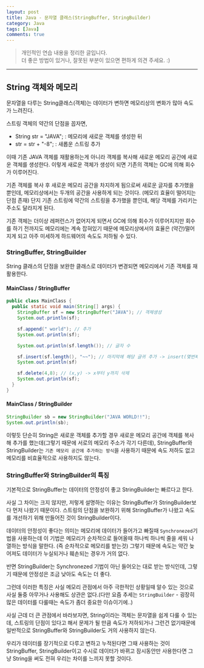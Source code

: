 ```yaml
---
layout: post
title: Java - 문자열 클래스(StringBuffer, StringBuilder)
category: Java
tags: [Java]
comments: true
---
```


> 개인적인 연습 내용을 정리한 글입니다.      
> 더 좋은 방법이 있거나, 잘못된 부분이 있으면 편하게 의견 주세요. :)

<hr>

## String 객체와 메모리

문자열을 다루는 String클래스(객체)는 데이터가 변하면 메모리상의 변화가 많아 속도가 느려진다.

스트링 객체의 약간의 단점을 꼽자면,

- String str = "JAVA"; : 메모리에 새로운 객체를 생성한 뒤
- str = str + "-8"; : 새롭운 스트링 추가

이때 기존 JAVA 객체를 재활용하는게 아니라 객체를 복사해 새로운 메모리 공간에 새로운 객체를 생성한다. 이렇게 새로운 객체가 생성이 되면 기존의 객체는 GC에 의해 회수가 이루어진다.

기존 객체를 복사 후 새로운 메모리 공간을 차지하게 됨으로써 새로운 글자를 추가했을 뿐인데, 메모리상에서는 두개의 공간을 사용하게 되는 것이다. (메모리 효율이 떨어지는 단점 존재) 단지 기존 스트링에 약간의 스트링을 추가했을 뿐인데, 해당 객체를 가리키는 주소도 달라지게 된다.

기존 객체는 더이상 레퍼런스가 없어지게 되면서 GC에 의해 회수가 이루어지지만 회수를 하기 전까지도 메모리에는 계속 잡혀있기 때문에 메모리상에서의 효율은 (약간)떨어지게 되고 아주 미세하게 하드웨어의 속도도 저하될 수 있다.

### StringBuffer, StringBuilder

String 클래스의 단점을 보완한 클래스로 데이터가 변경되면 메모리에서 기존 객체를 재활용한다.


#### MainClass / StringBuffer

```java
public class MainClass {
  public static void main(String[] args) {
    StringBuffer sf = new StringBuffer("JAVA"); // 객체생성
    System.out.println(sf);

    sf.append(" world"); // 추가
    System.out.println(sf);

    System.out.println(sf.length()); // 글자 수

    sf.insert(sf.length(), "~~"); // 마지막에 해당 글귀 추가 -> insert(몇번째에 ~추가)
    System.out.println(sf)  

    sf.delete(4,8); // (x,y) -> x부터 y까지 삭제
    System.out.println(sf);
  }
}
```


#### MainClass / StringBuilder

```java
StringBuilder sb = new StringBuilder("JAVA WORLD!!");
System.out.println(sb);
```

이렇듯 단순히 String은 새로운 객체를 추가할 경우 새로운 메모리 공간에 객체를 복사해 추가를 했는데(그렇기 때문에 서로의 메모리 주소가 각기 다른데), StringBuffer와 StringBuilder는 `기존 메모리 공간에 추가하는 방식`을 사용하기 때문에 속도 저하도 없고 메모리를 비효율적으로 사용하지도 않는다.


### StringBuffer와 StringBuilder의 특징

기본적으로 StringBuffer는 데이터의 안정성이 좋고 StringBuilder는 빠르다고 한다.

사실 그 차이는 크지 않지만, 저렇게 설명하는 이유는 StringBuffer가 StringBuilder보다 먼저 나왔기 때문이다. 스트링의 단점을 보완하기 위해 StringBuffer가 나왔고 속도를 개선하기 위해 만들어진 것이 StringBuilder이다.

데이터의 안정성이 좋다는 의미는 메모리에 데이터가 들어가고 빠질때 `Synchronezed`기법을 사용하는데 이 기법은 메모리가 순차적으로 들어올때 하나씩 하나씩 줄을 세워 나열하는 방식을 말한다. (즉 순차적으로 메모리를 받는것) 그렇기 때문에 속도는 약간 늦어져도 데이터가 누실되거나 훼손되는 경우가 거의 없다.

반면 StringBuilder는 Synchronezed 기법이 아닌 들어오는 대로 받는 방식인데, 그렇기 때문에 안정성은 조금 낮아도 속도는 더 좋다.

그런데 이러한 특징은 사실 메모리 관점에서 아주 극한적인 상황일때 알수 있는 것으로 사실 둘중 아무거나 사용해도 상관은 없다.(다만 요즘 추세는 `StringBuilder` - 굉장히 많은 데이터를 다룰때는 속도가 좀더 중요한 이슈이기에..)

사실 근데 더 큰 관점에서 바라보자면, String이라는 객체는 문자열을 쉽게 다룰 수 있는데, 스트링의 단점이 있다고 해서 문제가 될 만큼 속도가 저하되거나 그런건 없기때문에 일반적으로 StringBuffer와 StringBuilder도 거의 사용하지 않는다.

우리가 데이터를 장기적으로 다루고 변하고 누적된다면 그때 사용하는 것이 StringBuffer, StringBuilder이고 수시로 데이터가 바뀌고 잠시동안만 사용한다면 그냥 String을 써도 전혀 우리는 차이를 느끼지 못할 것이다.
